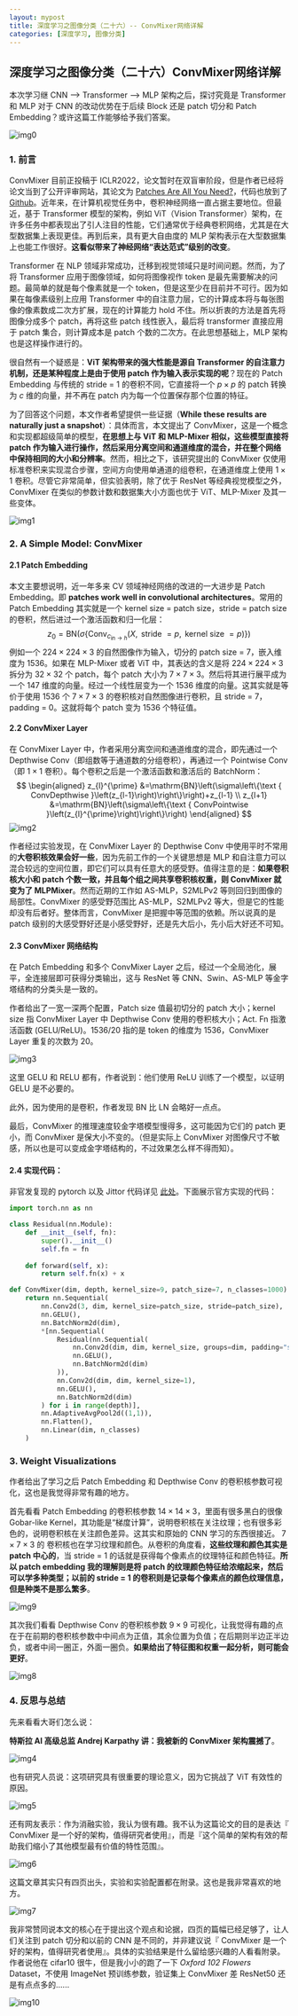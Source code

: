 ```yaml
---
layout: mypost
title: 深度学习之图像分类（二十六）-- ConvMixer网络详解
categories: [深度学习, 图像分类]
---
```


## 深度学习之图像分类（二十六）ConvMixer网络详解

本次学习继 CNN --> Transformer --> MLP 架构之后，探讨究竟是 Transformer 和 MLP 对于 CNN 的改动优势在于后续 Block 还是 patch 切分和 Patch Embedding？或许这篇工作能够给予我们答案。

![img0](convmixer-0.png)



### 1. 前言

ConvMixer 目前正投稿于 ICLR2022，论文暂时在双盲审阶段，但是作者已经将论文当到了公开评审网站，其论文为 [Patches Are All You Need?](https://openreview.net/pdf?id=TVHS5Y4dNvM)，代码也放到了 [Github](https://github.com/tmp-iclr/convmixer)。近年来，在计算机视觉任务中，卷积神经网络一直占据主要地位。但最近，基于 Transformer 模型的架构，例如 ViT（Vision Transformer）架构，在许多任务中都表现出了引人注目的性能，它们通常优于经典卷积网络，尤其是在大型数据集上表现更佳。再到后来，具有更大自由度的 MLP 架构表示在大型数据集上也能工作很好。**这看似带来了神经网络“表达范式”级别的改变**。

Transformer 在 NLP 领域非常成功，迁移到视觉领域只是时间问题。然而，为了将 Transformer 应用于图像领域，如何将图像视作 token 是最先需要解决的问题。最简单的就是每个像素就是一个 token，但是这至少在目前并不可行。因为如果在每像素级别上应用 Transformer 中的自注意力层，它的计算成本将与每张图像的像素数成二次方扩展，现在的计算能力 hold 不住。所以折衷的方法是首先将图像分成多个 patch，再将这些 patch 线性嵌入，最后将 transformer 直接应用于 patch 集合，则计算成本是 patch 个数的二次方。在此思想基础上，MLP 架构也是这样操作进行的。

很自然有一个疑惑是：**ViT 架构带来的强大性能是源自 Transformer 的自注意力机制，还是某种程度上是由于使用 patch 作为输入表示实现的呢**？现在的 Patch Embedding 与传统的 stride = 1 的卷积不同，它直接将一个 $p \times p$ 的 patch 转换为 $c$ 维的向量，并不再在 patch 内为每一个位置保存那个位置的特征。

为了回答这个问题，本文作者希望提供一些证据（**While these results are naturally just a snapshot**）：具体而言，本文提出了 ConvMixer，这是一个概念和实现都超级简单的模型，**在思想上与 ViT 和 MLP-Mixer 相似，这些模型直接将 patch 作为输入进行操作，然后采用分离空间和通道维度的混合，并在整个网络中保持相同的大小和分辨率**。然而，相比之下，该研究提出的 ConvMixer 仅使用标准卷积来实现混合步骤，空间方向使用单通道的组卷积，在通道维度上使用 $1 \times 1$ 卷积。尽管它非常简单，但实验表明，除了优于 ResNet 等经典视觉模型之外，ConvMixer 在类似的参数计数和数据集大小方面也优于 ViT、MLP-Mixer 及其一些变体。

![img1](convmixer-1.png)





### 2. A Simple Model: ConvMixer

#### 2.1 Patch Embedding

本文主要想说明，近一年多来 CV 领域神经网络的改进的一大进步是 Patch Embedding。即  **patches work well in convolutional architectures**。常用的 Patch Embedding 其实就是一个 kernel size = patch size，stride = patch size 的卷积，然后进过一个激活函数和归一化层：
$$
z_0 = \mathrm{BN}\left(\sigma\left\{\operatorname{Conv}_{c_{\text{in} \rightarrow h}}(X, \text { stride }=p, \text { kernel size }=p) \right\}\right)
$$
例如一个 $224 \times 224 \times 3$ 的自然图像作为输入，切分的 patch size = 7，嵌入维度为 1536。如果在 MLP-Mixer 或者 ViT 中，其表达的含义是将 $224 \times 224 \times 3$ 拆分为 $32 \times 32$ 个 patch，每个 patch 大小为 $7 \times 7 \times 3$。然后将其进行展平成为一个 $147$ 维度的向量。经过一个线性层变为一个 1536 维度的向量。这其实就是等价于使用 1536 个 $7 \times 7 \times 3$ 的卷积核对自然图像进行卷积，且 stride = 7，padding = 0。这就将每个 patch 变为 1536 个特征值。



#### 2.2 ConvMixer Layer

在 ConvMixer Layer 中，作者采用分离空间和通道维度的混合，即先通过一个 Depthwise Conv（即组数等于通道数的分组卷积），再通过一个 Pointwise Conv（即 $1 \times 1$ 卷积）。每个卷积之后是一个激活函数和激活后的 BatchNorm：
$$
\begin{aligned}
z_{l}^{\prime} &=\mathrm{BN}\left(\sigma\left\{\text { ConvDepthwise }\left(z_{l-1}\right)\right\}\right)+z_{l-1} \\
z_{l+1} &=\mathrm{BN}\left(\sigma\left\{\text { ConvPointwise }\left(z_{l}^{\prime}\right)\right\}\right)
\end{aligned}
$$
![img2](convmixer-2.png)



作者经过实验发现，在 ConvMixer Layer 的 Depthwise Conv 中使用平时不常用的**大卷积核效果会好一些**，因为先前工作的一个关键思想是 MLP 和自注意力可以混合较远的空间位置，即它们可以具有任意大的感受野。值得注意的是：**如果卷积核大小和 patch 个数一致，并且每个组之间共享卷积核权重，则 ConvMixer 就变为了 MLPMixer**。然而近期的工作如 AS-MLP，S2MLPv2 等则回归到图像的局部性。ConvMixer 的感受野范围比 AS-MLP，S2MLPv2 等大，但是它的性能却没有后者好。整体而言，ConvMixer 是把握中等范围的依赖。所以说真的是 patch 级别的大感受野好还是小感受野好，还是先大后小，先小后大好还不可知。



#### 2.3 ConvMixer 网络结构

在 Patch Embedding 和多个 ConvMixer Layer 之后，经过一个全局池化，展平，全连接层即可获得分类输出，这与 ResNet 等 CNN、Swin、AS-MLP 等金字塔结构的分类头是一致的。

作者给出了一宽一深两个配置，Patch size 值最初切分的 patch 大小；kernel size 指 ConvMixer Layer 中 Depthwise Conv 使用的卷积核大小；Act. Fn 指激活函数 (GELU/ReLU)。1536/20 指的是 token 的维度为 1536，ConvMixer Layer 重复的次数为 20。

![img3](convmixer-3.png)



这里 GELU 和 RELU 都有，作者说到：他们使用 ReLU 训练了一个模型，以证明 GELU 是不必要的。

此外，因为使用的是卷积，作者发现 BN 比 LN 会略好一点点。

最后，ConvMixer 的推理速度较金字塔模型慢得多，这可能因为它们的 patch 更小，而 ConvMixer 是保大小不变的。（但是实际上 ConvMixer 对图像尺寸不敏感，所以也是可以变成金字塔结构的，不过效果怎么样不得而知）。



#### 2.4 实现代码：

非官发复现的 pytorch 以及 Jittor 代码详见 [此处](https://github.com/liuruiyang98/Jittor-MLP)。下面展示官方实现的代码：

```python
import torch.nn as nn

class Residual(nn.Module):
	def __init__(self, fn):
		super().__init__()
		self.fn = fn
		
	def forward(self, x):
		return self.fn(x) + x

def ConvMixer(dim, depth, kernel_size=9, patch_size=7, n_classes=1000):
	return nn.Sequential(
		nn.Conv2d(3, dim, kernel_size=patch_size, stride=patch_size),
		nn.GELU(),
		nn.BatchNorm2d(dim),
		*[nn.Sequential(
			Residual(nn.Sequential(
				nn.Conv2d(dim, dim, kernel_size, groups=dim, padding="same"),
				nn.GELU(),
				nn.BatchNorm2d(dim)
			)),
            nn.Conv2d(dim, dim, kernel_size=1),
            nn.GELU(),
            nn.BatchNorm2d(dim)
		) for i in range(depth)],
		nn.AdaptiveAvgPool2d((1,1)),
		nn.Flatten(),
		nn.Linear(dim, n_classes)
	)

```



### 3. Weight Visualizations

作者给出了学习之后 Patch Embedding 和 Depthwise Conv 的卷积核参数可视化，这也是我觉得非常有趣的地方。

首先看看 Patch Embedding 的卷积核参数 $14 \times 14 \times 3$，里面有很多黑白的很像 Gobar-like Kernel，其功能是“梯度计算”，说明卷积核在关注纹理；也有很多彩色的，说明卷积核在关注颜色差异。这其实和原始的 CNN 学习的东西很接近。 $7 \times 7 \times 3$ 的 卷积核也在学习纹理和颜色。从卷积的角度看，**这些纹理和颜色其实是 patch 中心的**，当 stride = 1 的话就是获得每个像素点的纹理特征和颜色特征。**所以 patch embedding 我的理解则是将 patch 的纹理颜色特征给浓缩起来，然后可以学多种类型；以前的 stride = 1 的卷积则是记录每个像素点的颜色纹理信息，但是种类不是那么繁多**。

![img9](convmixer-9.png)

其次我们看看 Depthwise Conv 的卷积核参数 $9 \times 9$ 可视化，让我觉得有趣的点在于在前期的卷积核参数中中间点为正值，其余位置为负值；在后期则半边正半边负，或者中间一圈正，外面一圈负。**如果给出了特征图和权重一起分析，则可能会更好**。

![img8](convmixer-8.png)



### 4. 反思与总结

先来看看大哥们怎么说：

**特斯拉 AI 高级总监 Andrej Karpathy 讲：我被新的 ConvMixer 架构震撼了**。

![img4](convmixer-4.png)

也有研究人员说：这项研究具有很重要的理论意义，因为它挑战了 ViT 有效性的原因。

![img5](convmixer-5.png)

还有网友表示：作为消融实验，我认为很有趣。我不认为这篇论文的目的是表达『 ConvMixer 是一个好的架构，值得研究者使用』，而是『这个简单的架构有效的帮助我们缩小了其他模型最有价值的特性范围』。

![img6](convmixer-6.png)



这篇文章其实只有四页出头，实验和实验配置都在附录。这也是我非常喜欢的地方。

![img7](convmixer-7.png)

我非常赞同说本文的核心在于提出这个观点和论据，四页的篇幅已经足够了，让人们关注到 patch 切分和以前的 CNN 是不同的，并非建议说『 ConvMixer 是一个好的架构，值得研究者使用』。具体的实验结果是什么留给感兴趣的人看看附录。作者说他在 cifar10 很牛，但是我小小的跑了一下 *Oxford 102 Flowers* Dataset，不使用 ImageNet 预训练参数，验证集上 ConvMixer 差 ResNet50 还是有点点多的......

![img10](convmixer-10.png)


